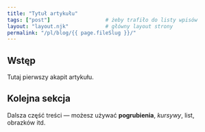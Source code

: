 ```yaml
---
title: "Tytuł artykułu"
tags: ["post"]                  # żeby trafiło do listy wpisów
layout: "layout.njk"            # główny layout strony
permalink: "/pl/blog/{{ page.fileSlug }}/"
---
```


## Wstęp
Tutaj pierwszy akapit artykułu.

## Kolejna sekcja
Dalsza część treści — możesz używać **pogrubienia**, *kursywy*, list, obrazków itd.
